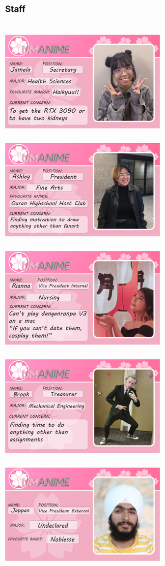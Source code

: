 # Staff  

<br> 
<br> 


<p align="center">

![Jamela](assets\Staff_Promo-01.png)

<br>

![Ashley](assets\Staff_Promo-02.png)

<br>

![Rianna](assets\Staff_Promo-03.png)

<br>

![Brook](assets\Staff_Promo-04.png)

<br>

![Jappan](assets\Staff_Promo-05.png)

</p>